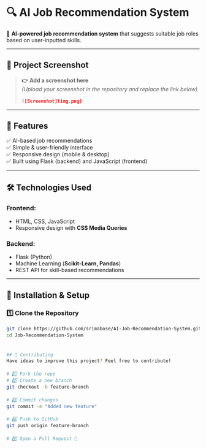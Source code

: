 # 🔍 AI Job Recommendation System  

🚀 **AI-powered job recommendation system** that suggests suitable job roles based on user-inputted skills.  

---

## 📸 Project Screenshot  
> **👉 Add a screenshot here**  
> *(Upload your screenshot in the repository and replace the link below)*  
> ```md
> ![Screenshot](img.png)
> ```

---

## 📌 Features  
✅ AI-based job recommendations  
✅ Simple & user-friendly interface  
✅ Responsive design (mobile & desktop)  
✅ Built using Flask (backend) and JavaScript (frontend)  

---

## 🛠️ Technologies Used  
### **Frontend:**  
- HTML, CSS, JavaScript  
- Responsive design with **CSS Media Queries**  

### **Backend:**  
- Flask (Python)  
- Machine Learning (**Scikit-Learn, Pandas**)  
- REST API for skill-based recommendations  

---

## 🚀 Installation & Setup  

### **1️⃣ Clone the Repository**  
```bash
git clone https://github.com/srimabose/AI-Job-Recommendation-System.git
cd Job-Recommendation-System


## 🤝 Contributing  
Have ideas to improve this project? Feel free to contribute!  

# 1️⃣ Fork the repo
# 2️⃣ Create a new branch
git checkout -b feature-branch

# 3️⃣ Commit changes
git commit -m "Added new feature"

# 4️⃣ Push to GitHub
git push origin feature-branch

# 5️⃣ Open a Pull Request 🚀

